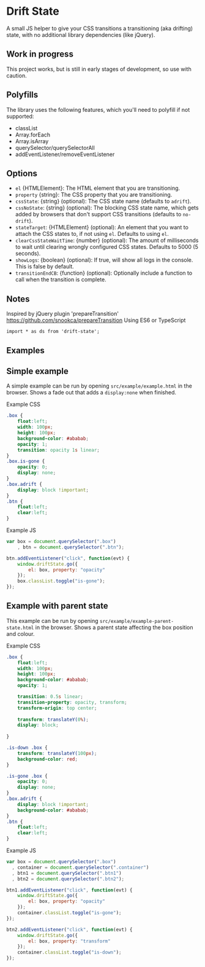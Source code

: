 # Drift State

A small JS helper to give your CSS transitions a transitioning (aka drifting) state, with no additional library dependencies (like jQuery).

## Work in progress
This project works, but is still in early stages of development, so use with caution.

## Polyfills
The library uses the following features, which you'll need to polyfill if not supported:
- classList
- Array.forEach
- Array.isArray
- querySelector/querySelectorAll
- addEventListener/removeEventListener

## Options
- `el` {HTMLElement}: The HTML element that you are transitioning.
- `property` {string}: The CSS property that you are transitioning.
- `cssState`: {string} (optional): The CSS state name (defaults to `adrift`).
- `cssNoState`: {string} (optional): The blocking CSS state name, which gets added by browsers that don't support CSS transitions (defaults to `no-drift`).
- `stateTarget`: {HTMLElement} (optional): An element that you want to attach the CSS states to, if not using `el`. Defaults to using `el`.
- `clearCssStateWaitTime`: {number} (optional): The amount of milliseconds to wait until clearing wrongly configured CSS states. Defaults to 5000 (5 seconds).
- `showLogs`: {boolean} (optional): If true, will show all logs in the console. This is false by default.
- `transitionEndCB`: {function} (optional): Optionally include a function to call when the transition is complete.

## Notes
Inspired by jQuery plugin 'prepareTransition' https://github.com/snookca/prepareTransition
Using ES6 or TypeScript
```
import * as ds from 'drift-state';
```

## Examples

## Simple example
A simple example can be run by opening `src/example/example.html` in the browser. Shows a fade out that adds a `display:none` when finished.

Example CSS
```css
.box {
    float:left;
    width: 100px;
    height: 100px;
    background-color: #ababab;
    opacity: 1;
    transition: opacity 1s linear;
}
.box.is-gone {
    opacity: 0;
    display: none;
}
.box.adrift {
    display: block !important;
}
.btn {
    float:left;
    clear:left;
}
```

Example JS
```js
var box = document.querySelector(".box")
    , btn = document.querySelector(".btn");

btn.addEventListener("click", function(evt) {
    window.driftState.go({
        el: box, property: "opacity"
    });
    box.classList.toggle("is-gone");
});
```

## Example with parent state
This example can be run by opening `src/example/example-parent-state.html` in the browser. Shows a parent state affecting the box position and colour.

Example CSS
```css
.box {
    float:left;
    width: 100px;
    height: 100px;
    background-color: #ababab;
    opacity: 1;

    transition: 0.5s linear;
    transition-property: opacity, transform;
    transform-origin: top center;
    
    transform: translateY(0%);
    display: block;
    
}

.is-down .box {
    transform: translateY(100px);
    background-color: red;
}

.is-gone .box {
    opacity: 0;
    display: none;
}
.box.adrift {
    display: block !important;
    background-color: #ababab;
}
.btn {
    float:left;
    clear:left;
}
```

Example JS
```js
var box = document.querySelector(".box")
  , container = document.querySelector(".container")
  , btn1 = document.querySelector(".btn1")
  , btn2 = document.querySelector(".btn2");

btn1.addEventListener("click", function(evt) {
    window.driftState.go({
        el: box, property: "opacity"
    });
    container.classList.toggle("is-gone");
});

btn2.addEventListener("click", function(evt) {
    window.driftState.go({
        el: box, property: "transform"
    });
    container.classList.toggle("is-down");
});
```